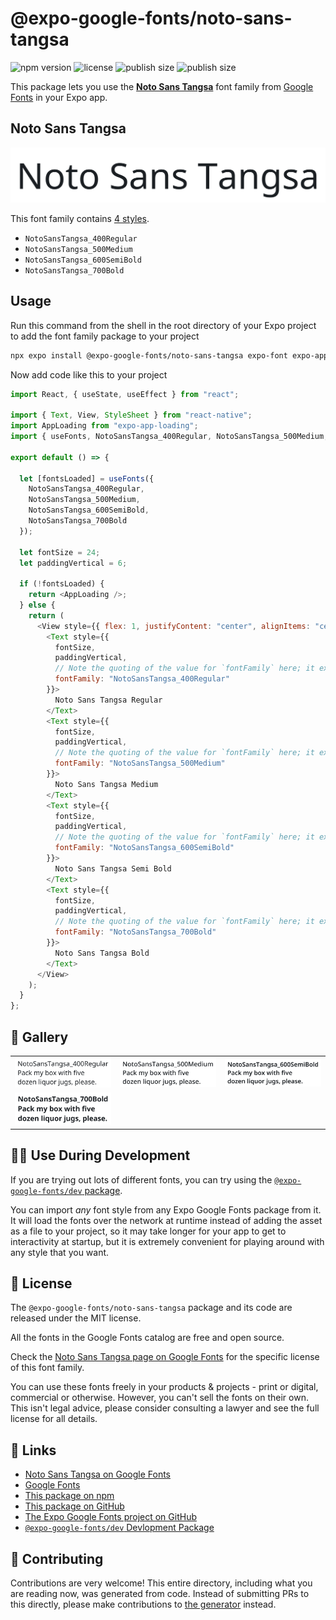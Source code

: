 # @expo-google-fonts/noto-sans-tangsa

![npm version](https://flat.badgen.net/npm/v/@expo-google-fonts/noto-sans-tangsa)
![license](https://flat.badgen.net/github/license/expo/google-fonts)
![publish size](https://flat.badgen.net/packagephobia/install/@expo-google-fonts/noto-sans-tangsa)
![publish size](https://flat.badgen.net/packagephobia/publish/@expo-google-fonts/noto-sans-tangsa)

This package lets you use the [**Noto Sans Tangsa**](https://fonts.google.com/specimen/Noto+Sans+Tangsa) font family from [Google Fonts](https://fonts.google.com/) in your Expo app.

## Noto Sans Tangsa

![Noto Sans Tangsa](./font-family.png)

This font family contains [4 styles](#-gallery).

- `NotoSansTangsa_400Regular`
- `NotoSansTangsa_500Medium`
- `NotoSansTangsa_600SemiBold`
- `NotoSansTangsa_700Bold`

## Usage

Run this command from the shell in the root directory of your Expo project to add the font family package to your project

```sh
npx expo install @expo-google-fonts/noto-sans-tangsa expo-font expo-app-loading
```

Now add code like this to your project

```js
import React, { useState, useEffect } from "react";

import { Text, View, StyleSheet } from "react-native";
import AppLoading from "expo-app-loading";
import { useFonts, NotoSansTangsa_400Regular, NotoSansTangsa_500Medium, NotoSansTangsa_600SemiBold, NotoSansTangsa_700Bold } from '@expo-google-fonts/noto-sans-tangsa';

export default () => {

  let [fontsLoaded] = useFonts({
    NotoSansTangsa_400Regular, 
    NotoSansTangsa_500Medium, 
    NotoSansTangsa_600SemiBold, 
    NotoSansTangsa_700Bold
  });

  let fontSize = 24;
  let paddingVertical = 6;

  if (!fontsLoaded) {
    return <AppLoading />;
  } else {
    return (
      <View style={{ flex: 1, justifyContent: "center", alignItems: "center" }}>
        <Text style={{
          fontSize,
          paddingVertical,
          // Note the quoting of the value for `fontFamily` here; it expects a string!
          fontFamily: "NotoSansTangsa_400Regular"
        }}>
          Noto Sans Tangsa Regular
        </Text>
        <Text style={{
          fontSize,
          paddingVertical,
          // Note the quoting of the value for `fontFamily` here; it expects a string!
          fontFamily: "NotoSansTangsa_500Medium"
        }}>
          Noto Sans Tangsa Medium
        </Text>
        <Text style={{
          fontSize,
          paddingVertical,
          // Note the quoting of the value for `fontFamily` here; it expects a string!
          fontFamily: "NotoSansTangsa_600SemiBold"
        }}>
          Noto Sans Tangsa Semi Bold
        </Text>
        <Text style={{
          fontSize,
          paddingVertical,
          // Note the quoting of the value for `fontFamily` here; it expects a string!
          fontFamily: "NotoSansTangsa_700Bold"
        }}>
          Noto Sans Tangsa Bold
        </Text>
      </View>
    );
  }
};
```

## 🔡 Gallery


||||
|-|-|-|
|![NotoSansTangsa_400Regular](./NotoSansTangsa_400Regular.ttf.png)|![NotoSansTangsa_500Medium](./NotoSansTangsa_500Medium.ttf.png)|![NotoSansTangsa_600SemiBold](./NotoSansTangsa_600SemiBold.ttf.png)||
|![NotoSansTangsa_700Bold](./NotoSansTangsa_700Bold.ttf.png)||||


## 👩‍💻 Use During Development

If you are trying out lots of different fonts, you can try using the [`@expo-google-fonts/dev` package](https://github.com/expo/google-fonts/tree/master/font-packages/dev#readme).

You can import _any_ font style from any Expo Google Fonts package from it. It will load the fonts over the network at runtime instead of adding the asset as a file to your project, so it may take longer for your app to get to interactivity at startup, but it is extremely convenient for playing around with any style that you want.


## 📖 License

The `@expo-google-fonts/noto-sans-tangsa` package and its code are released under the MIT license.

All the fonts in the Google Fonts catalog are free and open source.

Check the [Noto Sans Tangsa page on Google Fonts](https://fonts.google.com/specimen/Noto+Sans+Tangsa) for the specific license of this font family.

You can use these fonts freely in your products & projects - print or digital, commercial or otherwise. However, you can't sell the fonts on their own. This isn't legal advice, please consider consulting a lawyer and see the full license for all details.

## 🔗 Links

- [Noto Sans Tangsa on Google Fonts](https://fonts.google.com/specimen/Noto+Sans+Tangsa)
- [Google Fonts](https://fonts.google.com/)
- [This package on npm](https://www.npmjs.com/package/@expo-google-fonts/noto-sans-tangsa)
- [This package on GitHub](https://github.com/expo/google-fonts/tree/master/font-packages/noto-sans-tangsa)
- [The Expo Google Fonts project on GitHub](https://github.com/expo/google-fonts)
- [`@expo-google-fonts/dev` Devlopment Package](https://github.com/expo/google-fonts/tree/master/font-packages/dev)

## 🤝 Contributing

Contributions are very welcome! This entire directory, including what you are reading now, was generated from code. Instead of submitting PRs to this directly, please make contributions to [the generator](https://github.com/expo/google-fonts/tree/master/packages/generator) instead.
